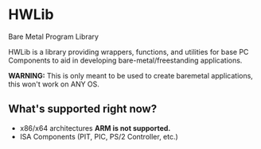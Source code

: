 # HWLib
Bare Metal Program Library

<!-- This doesn't change, no matter what. -->
HWLib is a library providing wrappers, functions, and utilities for base PC Components to aid in developing bare-metal/freestanding applications.


**WARNING:** This is only meant to be used to create baremetal applications, this won't work on ANY OS.

## What's supported right now?
* x86/x64 architectures **ARM is not supported.**
* ISA Components (PIT, PIC, PS/2 Controller, etc.)
<!-- * Legacy VGA
* Parallel ATA/IDE (PIO only, DMA WIP) -->
